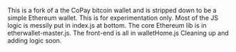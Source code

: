 This is a fork of a the CoPay bitcoin wallet and is stripped down to be a simple Ethereum wallet.
This is for experimentation only.
Most of the JS logic is messily put in index.js at bottom. 
The core Ethereum lib is in etherwallet-master.js.
The front-end is all in walletHome.js
Cleaning up and adding logic soon.

